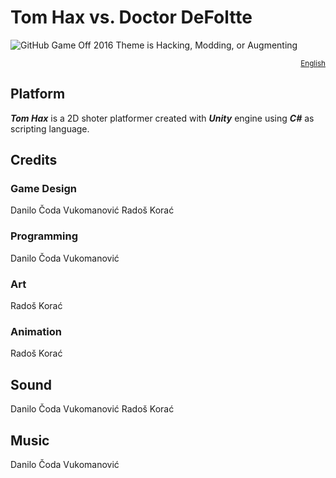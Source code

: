 # Tom Hax vs. Doctor DeFoltte

![GitHub Game Off 2016 Theme is Hacking, Modding, or Augmenting](https://cloud.githubusercontent.com/assets/121322/19498019/d8827370-9543-11e6-82d8-6da822b6147b.png)

<div align="right">
  <sup>
    <a href="#the-challenge">English</a>
  </sup>
</div>

## Platform

**_Tom Hax_** is a 2D shoter platformer created with **_Unity_** engine using **_C#_** as scripting language.

## Credits

### Game Design
Danilo Čoda Vukomanović
Radoš Korać

### Programming
Danilo Čoda Vukomanović

### Art
Radoš Korać

### Animation
Radoš Korać

## Sound
Danilo Čoda Vukomanović
Radoš Korać

## Music
Danilo Čoda Vukomanović